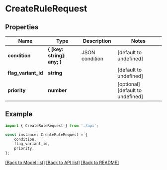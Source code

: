 # CreateRuleRequest


## Properties

Name | Type | Description | Notes
------------ | ------------- | ------------- | -------------
**condition** | **{ [key: string]: any; }** | JSON condition | [default to undefined]
**flag_variant_id** | **string** |  | [default to undefined]
**priority** | **number** |  | [optional] [default to undefined]

## Example

```typescript
import { CreateRuleRequest } from './api';

const instance: CreateRuleRequest = {
    condition,
    flag_variant_id,
    priority,
};
```

[[Back to Model list]](../README.md#documentation-for-models) [[Back to API list]](../README.md#documentation-for-api-endpoints) [[Back to README]](../README.md)
